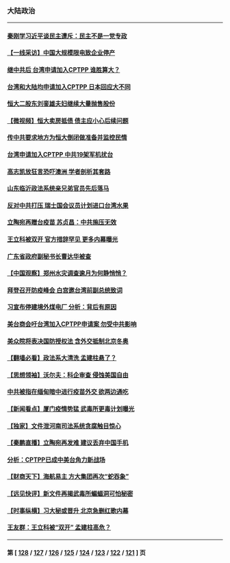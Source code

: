 ### 大陆政治
---
#### [秦刚学习近平谈民主遭斥：民主不是一党专政](../../pages/ncid277/n13255961.md) 
#### [【一线采访】中国大规模限电致企业停产](../../pages/ncid277/n13255415.md) 
#### [继中共后 台湾申请加入CPTPP 谁胜算大？](../../pages/ncid277/n13255049.md) 
#### [台湾和大陆均申请加入CPTPP 日本回应大不同](../../pages/ncid277/n13255796.md) 
#### [恒大二股东刘銮雄夫妇继续大量抛售股份](../../pages/ncid277/n13255949.md) 
#### [【微视频】恒大卖房抵债 债主应小心后续问题](../../pages/ncid277/n13255606.md) 
#### [传中共要求地方为恒大倒闭做准备并监控民情](../../pages/ncid277/n13255782.md) 
#### [台湾申请加入CPTPP 中共19架军机扰台](../../pages/ncid277/n13255626.md) 
#### [高志凯放狂言恐吓澳洲 学者剖析其套路](../../pages/ncid277/n13254806.md) 
#### [山东临沂政法系统亲兄弟官员先后落马](../../pages/ncid277/n13255036.md) 
#### [反对中共打压 瑞士国会议员计划进口台湾水果](../../pages/ncid277/n13255107.md) 
#### [立陶宛再赠台疫苗 苏贞昌：中共施压无效](../../pages/ncid277/n13254934.md) 
#### [王立科被双开 官方措辞罕见 更多内幕曝光](../../pages/ncid277/n13254277.md) 
#### [广东省政府副秘书长曹达华被查](../../pages/ncid277/n13254658.md) 
#### [【中国观察】郑州水灾调查逾月为何静悄悄？](../../pages/ncid277/n13254041.md) 
#### [拜登召开防疫峰会 白宫邀台湾前副总统致词](../../pages/ncid277/n13254437.md) 
#### [习宣布停建境外煤电厂 分析：背后有原因](../../pages/ncid277/n13254374.md) 
#### [美台商会吁台湾加入CPTPP申请案 勿受中共影响](../../pages/ncid277/n13254154.md) 
#### [美众院将表决国防授权法 含外交抵制北京冬奥](../../pages/ncid277/n13253773.md) 
#### [【翻墙必看】政法系大清洗 孟建柱悬了？](../../pages/ncid277/n13254275.md) 
#### [【思想领袖】沃尔夫：科企审查 侵蚀美国自由](../../pages/ncid277/n13198081.md) 
#### [中共被指在缅甸暗中进行疫苗外交 欲两边通吃](../../pages/ncid277/n13253671.md) 
#### [【新闻看点】厦门疫情势猛 武毒所更毒计划曝光](../../pages/ncid277/n13253823.md) 
#### [【独家】文件泄河南司法系统贪腐触目惊心](../../pages/ncid277/n13253548.md) 
#### [【秦鹏直播】立陶宛再发难 建议丢弃中国手机](../../pages/ncid277/n13253833.md) 
#### [分析：CPTPP已成中美台角力新战场](../../pages/ncid277/n13253746.md) 
#### [【财商天下】海航易主 方大集团再次“蛇吞象”](../../pages/ncid277/n13253523.md) 
#### [【远见快评】新文件再揭武毒所蝙蝠洞可怕秘密](../../pages/ncid277/n13253803.md) 
#### [【时事纵横】习大秘或晋升 北京急删红歌内幕](../../pages/ncid277/n13253806.md) 
#### [王友群：王立科被“双开” 孟建柱高危？](../../pages/ncid277/n13253289.md) 

---
#### 第 [ [128](./128.md) / [127](./127.md) / [126](./126.md) / [125](./125.md) / [124](./124.md) / [123](./123.md) / [122](./122.md) / [121](./121.md) ] 页
